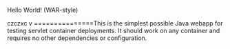 Hello World! (WAR-style)

czczxc
v
===============This is the simplest possible Java webapp for testing servlet container deployments.  It should work on any container and requires no other dependencies or configuration.
